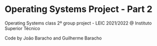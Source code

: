 # Operating Systems Project - Part 2
Operating Systems class 2º group project - LEIC 2021/2022 @ Instituto Superior Técnico

Code by João Baracho and Guilherme Baracho
